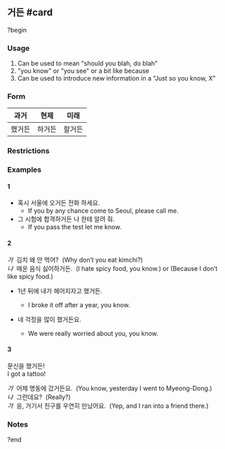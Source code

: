 ## 거든 #card
?begin
### Usage
1. Can be used to mean "should you blah, do blah"
2. "you know" or "you see" or a bit like because
3. Can be used to introduce new information in a "Just so you know, X"
### Form
| 과거  | 현제  | 미래  |
| --- | --- | --- |
| 했거든 | 하거든 | 할거든 |
### Restrictions
### Examples
#### 1
* 혹시 서울에 오거든 전화 하세요.
	* If you by any chance come to Seoul, please call me.
* 그 시험에 합격하거든 나 한테 알려 줘.  
	* If you pass the test let me know.
#### 2
*가*  김치 왜 안 먹어?  (Why don’t you eat kimchi?)  
*나*  매운 음식 싫어하거든.  (I hate spicy food, you know.) or (Because I don’t like spicy food.)

* 1년 뒤에 내가 헤어지자고 했거든.  
	* I broke it off after a year, you know.

* 네 걱정을 많이 했거든요.  
	* We were really worried about you, you know.
#### 3
문신을 했거든!  
I got a tattoo!

*가*  어제 명동에 갔거든요.  (You know, yesterday I went to Myeong-Dong.)  
*나*  그런데요?  (Really?)  
*가*  응, 거기서 친구를 우연히 만났어요.  (Yep, and I ran into a friend there.)
### Notes
?end